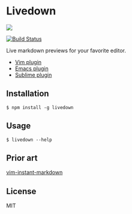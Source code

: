 # Livedown

![](demo.gif)

[![Build Status](https://travis-ci.org/shime/livedown.svg)](https://travis-ci.org/shime/livedown)

Live markdown previews for your favorite editor.

* [Vim plugin](https://github.com/shime/vim-livedown)
* [Emacs plugin](https://github.com/shime/emacs-livedown)
* [Sublime plugin](https://github.com/shime/sublime-livedown)

## Installation

    $ npm install -g livedown

## Usage

    $ livedown --help

## Prior art

[vim-instant-markdown](https://github.com/suan/vim-instant-markdown)

## License

MIT
